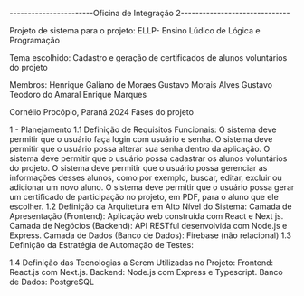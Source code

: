 -----------------------Oficina de Integração 2------------------------------



Projeto de sistema para o projeto: ELLP- Ensino Lúdico de Lógica e Programação

Tema escolhido: Cadastro e geração de certificados de alunos voluntários do projeto



Membros: 
Henrique Galiano de Moraes
Gustavo Morais Alves
Gustavo Teodoro do Amaral
Enrique Marques




Cornélio Procópio, Paraná
2024
Fases do projeto

1 - Planejamento
1.1 Definição de Requisitos Funcionais:
O sistema deve permitir que o usuário faça login com usuário e senha.
O sistema deve permitir que o usuário possa alterar sua senha dentro da aplicação.
O sistema deve permitir que o usuário possa cadastrar os alunos voluntários do projeto.
O sistema deve permitir que o usuário possa gerenciar as informações desses alunos, como por exemplo, buscar, editar, excluir ou adicionar um novo aluno.
O sistema deve permitir que o usuário possa gerar um certificado de participação no projeto, em PDF, para o aluno que ele escolher.
1.2 Definição da Arquitetura em Alto Nível do Sistema:
Camada de Apresentação (Frontend): Aplicação web construída com React e Next js.
Camada de Negócios (Backend): API RESTful desenvolvida com Node.js e Express.
Camada de Dados (Banco de Dados): Firebase (não relacional)
1.3 Definição da Estratégia de Automação de Testes:

1.4 Definição das Tecnologias a Serem Utilizadas no Projeto:
Frontend: React.js com Next.js.
Backend: Node.js com Express e Typescript.
Banco de Dados: PostgreSQL
